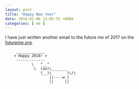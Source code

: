 ```yaml
---
layout: post
title: "Happy New Year"
date: 2016-01-06 12:05:55 +0800
categories: [ me ]
---
```


I have just written another email to the future me of 2017 on the [futureme.org][futureme].

<!-- more -->

```
     _____________
    < Happy 2016! >
     -------------
            \   ^__^
             \  (oo)\_______
                (__)\       )\/\
                    ||----w |
                    ||     ||
```

[futureme]:     https://www.futureme.org/
